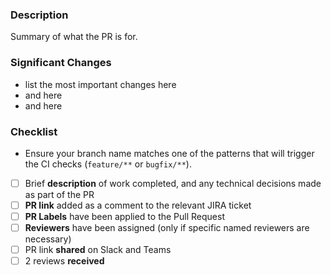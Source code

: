 ### Description

Summary of what the PR is for.

### Significant Changes

- list the most important changes here
- and here
- and here

### Checklist

- Ensure your branch name matches one of the patterns that will trigger the CI checks (`feature/**` or `bugfix/**`).
- [ ] Brief **description** of work completed, and any technical decisions made as part of the PR
- [ ] **PR link** added as a comment to the relevant JIRA ticket
- [ ] **PR Labels** have been applied to the Pull Request
- [ ] **Reviewers** have been assigned (only if specific named reviewers are necessary)
- [ ] PR link **shared** on Slack and Teams
- [ ] 2 reviews **received**
